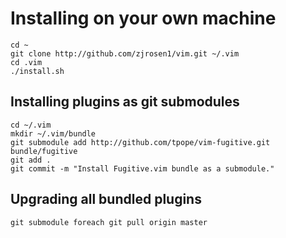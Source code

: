 # Installing on your own machine

    cd ~
    git clone http://github.com/zjrosen1/vim.git ~/.vim
    cd .vim
    ./install.sh

## Installing plugins as git submodules

    cd ~/.vim
    mkdir ~/.vim/bundle
    git submodule add http://github.com/tpope/vim-fugitive.git bundle/fugitive
    git add .
    git commit -m "Install Fugitive.vim bundle as a submodule."

## Upgrading all bundled plugins
    git submodule foreach git pull origin master
